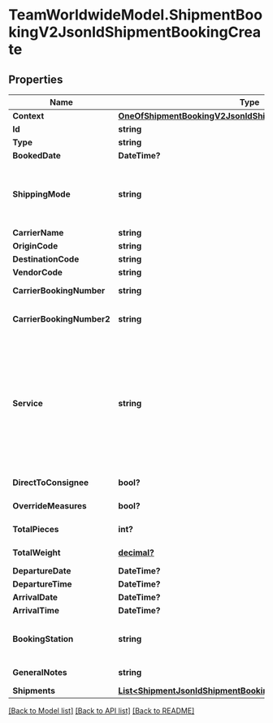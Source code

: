 # TeamWorldwideModel.ShipmentBookingV2JsonldShipmentBookingCreate
## Properties

Name | Type | Description | Notes
------------ | ------------- | ------------- | -------------
**Context** | [**OneOfShipmentBookingV2JsonldShipmentBookingCreateContext**](OneOfShipmentBookingV2JsonldShipmentBookingCreateContext.md) |  | [optional] 
**Id** | **string** |  | [optional] 
**Type** | **string** |  | [optional] 
**BookedDate** | **DateTime?** |  | [optional] 
**ShippingMode** | **string** |           [DA] Domestic-Air,          [IA] International-Air,          [O] Ocean,          [T] Domestic/International Truck,          [TLN] Team Line Haul       | [default to "[T] Domestic/International Truck"]
**CarrierName** | **string** |  | [optional] 
**OriginCode** | **string** |  | [optional] 
**DestinationCode** | **string** |  | [optional] 
**VendorCode** | **string** |  | [optional] 
**CarrierBookingNumber** | **string** | Carrier master bill or booking number | [optional] 
**CarrierBookingNumber2** | **string** | Secondary carrier master bill or booking number | [optional] 
**Service** | **string** |           [S] Standard,          [X] Express,          [F] Road Feeder,          [N] Over the Counter,          [W] Weekend,          [T] Truck/Line Haul,          [E] Economy,          [H] Hot Shot,          [K] Full Truck Load,          [L] Less Than Truck Load,          [U] Exclusive Use,          [R] Live Recovery,          [C] Local       | [default to "[S] Standard"]
**DirectToConsignee** | **bool?** | Ship direct to consignee | [optional] 
**OverrideMeasures** | **bool?** | Override Pieces/Weight/Volume | [optional] 
**TotalPieces** | **int?** | Total number of pieces | [optional] 
**TotalWeight** | [**decimal?**](BigDecimal.md) | Total weight of all shipments | [optional] 
**DepartureDate** | **DateTime?** |  | [optional] 
**DepartureTime** | **DateTime?** |  | [optional] 
**ArrivalDate** | **DateTime?** |  | [optional] 
**ArrivalTime** | **DateTime?** |  | [optional] 
**BookingStation** | **string** | The booking station or airport code.  Generally speaking it will be airport code | [optional] 
**GeneralNotes** | **string** | General notes for the booking | [optional] 
**Shipments** | [**List&lt;ShipmentJsonldShipmentBookingCreate&gt;**](ShipmentJsonldShipmentBookingCreate.md) | Shipments | 

[[Back to Model list]](../README.md#documentation-for-models) [[Back to API list]](../README.md#documentation-for-api-endpoints) [[Back to README]](../README.md)

